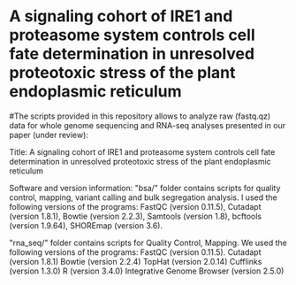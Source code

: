 # A signaling cohort of IRE1 and proteasome system controls cell fate determination in unresolved proteotoxic stress of the plant endoplasmic reticulum

#The scripts provided in this repository allows to analyze raw (fastq.qz) data for whole genome sequencing and RNA-seq analyses presented in our paper (under review):

Title: A signaling cohort of IRE1 and proteasome system controls cell fate determination in unresolved proteotoxic stress of the plant endoplasmic reticulum

Software and version information:
"bsa/" folder contains scripts for quality control, mapping, variant calling and bulk segregation analysis. I used the following versions of the programs: FastQC (version 0.11.5), Cutadapt (version 1.8.1), Bowtie (version 2.2.3), Samtools (version 1.8), bcftools (version 1.9.64), SHOREmap (version 3.6). 

"rna_seq/" folder contains scripts for Quality Control, Mapping. We used the following versions of the programs: FastQC (version 0.11.5). Cutadapt (version 1.8.1) Bowtie (version 2.2.4) TopHat (version 2.0.14) Cufflinks (version 1.3.0) R (version 3.4.0) Integrative Genome Browser (version 2.5.0)
